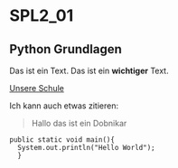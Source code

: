 # SPL2_01
## Python Grundlagen

Das ist ein Text.
Das ist ein **wichtiger** Text.

[Unsere Schule](https://www.htl-leoben.at)

Ich kann auch etwas zitieren:
> Hallo
> das ist ein
> Dobnikar
```
public static void main(){
  System.out.println("Hello World");
  }
